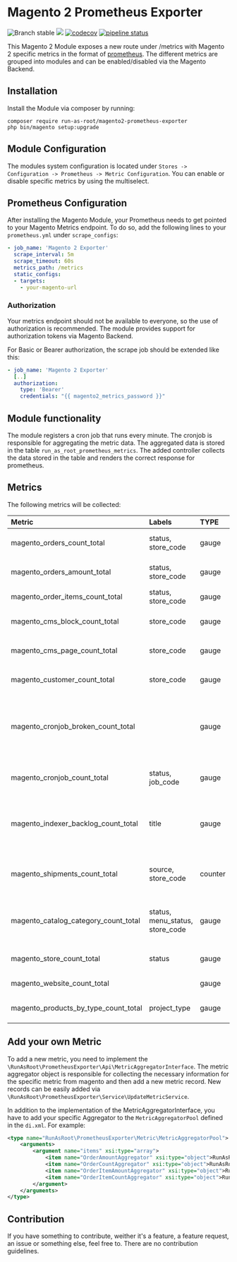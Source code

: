 # Magento 2 Prometheus Exporter

![Branch stable](https://img.shields.io/badge/stable%20branch-master-blue.svg)
![](https://github.styleci.io/repos/191891355/shield)
[![codecov](https://codecov.io/gh/run-as-root/magento2-prometheus-exporter/branch/master/graph/badge.svg)](https://codecov.io/gh/run-as-root/magento2-prometheus-exporter)
[![pipeline status](https://gitlab.com/run_as_root/magento2-prometheus-exporter/badges/master/pipeline.svg)](https://gitlab.com/run_as_root/magento2-prometheus-exporter/commits/master)

This Magento 2 Module exposes a new route under /metrics with Magento 2 specific metrics in the format of
[prometheus](https://prometheus.io). The different metrics are grouped into modules and can be enabled/disabled via the
Magento Backend.

## Installation

Install the Module via composer by running:

```shell
composer require run-as-root/magento2-prometheus-exporter
php bin/magento setup:upgrade
```

## Module Configuration

The modules system configuration is located under `Stores -> Configuration -> Prometheus -> Metric Configuration`. You
can enable or disable specific metrics by using the multiselect.

## Prometheus Configuration

After installing the Magento Module, your Prometheus needs to get pointed to your Magento Metrics endpoint. To do so,
add the following lines to your `prometheus.yml` under `scrape_configs`:

```yaml
- job_name: 'Magento 2 Exporter'
  scrape_interval: 5m
  scrape_timeout: 60s
  metrics_path: /metrics
  static_configs:
  - targets: 
    - your-magento-url
```

### Authorization

Your metrics endpoint should not be available to everyone, so the use of authorization is recommended.
The module provides support for authorization tokens via Magento Backend.

For Basic or Bearer authorization, the scrape job should be extended like this:

```yaml
- job_name: 'Magento 2 Exporter'
  [..]
  authorization:
    type: 'Bearer'
    credentials: "{{ magento2_metrics_password }}"
```

## Module functionality

The module registers a cron job that runs every minute. The cronjob is responsible for aggregating the metric data. The
aggregated data is stored in the table `run_as_root_prometheus_metrics`. The added controller collects the data stored
in the table and renders the correct response for prometheus.

## Metrics

The following metrics will be collected:

| Metric                               | Labels                          | TYPE    | Help                                                                             |
|:-------------------------------------|:--------------------------------|:--------|:---------------------------------------------------------------------------------|
| magento_orders_count_total           | status, store_code              | gauge   | Total count of Magento Orders.                                                   |
| magento_orders_amount_total          | status, store_code              | gauge   | Total amount of all Magento Orders.                                              |
| magento_order_items_count_total      | status, store_code              | gauge   | Total count of orderitems.                                                       |
| magento_cms_block_count_total        | store_code                      | gauge   | Total count of available cms blocks.                                             |
| magento_cms_page_count_total         | store_code                      | gauge   | Total count of available cms pages.                                              |
| magento_customer_count_total         | store_code                      | gauge   | Total count of available customers.                                              |
| magento_cronjob_broken_count_total   |                                 | gauge   | Broken CronJobs occur when when status is pending but execution_time is set.     |
| magento_cronjob_count_total          | status, job_code                | gauge   | Total count of available CronJob Count.                                          |
| magento_indexer_backlog_count_total  | title                           | gauge   | Total count of backlog item in indexer (the data from `indexer:status` command). |
| magento_shipments_count_total        | source, store_code              | counter | Count of Shipments created by store and source.                                  |
| magento_catalog_category_count_total | status, menu_status, store_code | gauge   | Count of Categories by store, status and menu status.                            |
| magento_store_count_total            | status                          | gauge   | Total count of Stores by status.                                                 |
| magento_website_count_total          |                                 | gauge   | Total count of websites.                                                         |
| magento_products_by_type_count_total | project_type                    | gauge   | Total count of products by type.                                                 |

## Add your own Metric

To add a new metric, you need to implement the `\RunAsRoot\PrometheusExporter\Api\MetricAggregatorInterface`. The metric
aggregator object is responsible for collecting the necessary information for the specific metric from magento and then
add a new metric record. New records can be easily added via
`\RunAsRoot\PrometheusExporter\Service\UpdateMetricService`.

In addition to the implementation of the MetricAggregatorInterface, you have to add your specific Aggregator to the
`MetricAggregatorPool` defined in the `di.xml`. For example:

```xml
<type name="RunAsRoot\PrometheusExporter\Metric\MetricAggregatorPool">
    <arguments>
        <argument name="items" xsi:type="array">
            <item name="OrderAmountAggregator" xsi:type="object">RunAsRoot\PrometheusExporter\Aggregator\Order\OrderAmountAggregator</item>
            <item name="OrderCountAggregator" xsi:type="object">RunAsRoot\PrometheusExporter\Aggregator\Order\OrderCountAggregator</item>
            <item name="OrderItemAmountAggregator" xsi:type="object">RunAsRoot\PrometheusExporter\Aggregator\Order\OrderItemAmountAggregator</item>
            <item name="OrderItemCountAggregator" xsi:type="object">RunAsRoot\PrometheusExporter\Aggregator\Order\OrderItemCountAggregator</item>
        </argument>
    </arguments>
</type>
```

## Contribution

If you have something to contribute, weither it's a feature, a feature request, an issue or something else, feel free
to. There are no contribution guidelines.
